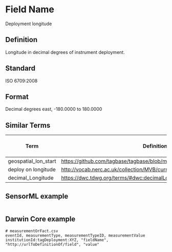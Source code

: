 # Field Name
Deployment longitude

## Definition 
Longitude in decimal degrees of instrument deployment.

## Standard
ISO 6709:2008

## Format
Decimal degrees east, -180.0000 to 180.0000

## Similar Terms 
|Term|Definition URL|Source Vocabulary Publisher/Creator|
|----|----------|-----------------|
|geospatial_lon_start|https://github.com/tagbase/tagbase/blob/master/eTagMetadataInventory.csv#L43|Tagbase|
|deploy on longitude|http://vocab.nerc.ac.uk/collection/MVB/current/MVB000079/|Movebank|
|decimal_Longitude|https://dwc.tdwg.org/terms/#dwc:decimalLongitude|Darwin Core|

## SensorML example
```xml

```
## Darwin Core example
```csv
# measurementOrFact.csv
eventId, measurementType, measurementTypeID, measurementValue
institutionId:tagDeployment:XYZ, "fieldName", "http://urlToDefinitionOf/field", "value"
```
